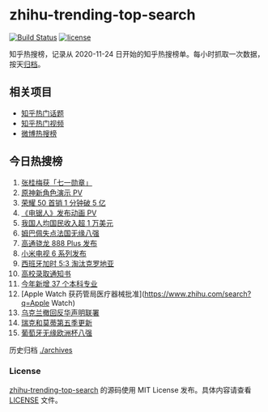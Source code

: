 # zhihu-trending-top-search

[![Build Status](https://github.com/justjavac/zhihu-trending-top-search/workflows/ci/badge.svg?branch=main)](https://github.com/justjavac/zhihu-trending-top-search/actions)
[![license](https://img.shields.io/github/license/justjavac/zhihu-trending-top-search)](https://github.com/justjavac/zhihu-trending-top-search/blob/main/LICENSE)

知乎热搜榜，记录从 2020-11-24 日开始的知乎热搜榜单。每小时抓取一次数据，按天[归档](./archives)。

## 相关项目

- [知乎热门话题](https://github.com/justjavac/zhihu-trending-hot-questions)
- [知乎热门视频](https://github.com/justjavac/zhihu-trending-hot-video)
- [微博热搜榜](https://github.com/justjavac/weibo-trending-hot-search)

## 今日热搜榜

<!-- BEGIN -->
<!-- 最后更新时间 Tue Jun 29 2021 15:04:43 GMT+0800 (China Standard Time) -->

1. [张桂梅获「七一勋章」](https://www.zhihu.com/search?q=张桂梅)
2. [原神新角色演示 PV](https://www.zhihu.com/search?q=原神)
3. [荣耀 50 首销 1 分钟破 5 亿](https://www.zhihu.com/search?q=荣耀50)
4. [《电锯人》发布动画 PV](https://www.zhihu.com/search?q=电锯人)
5. [我国人均国民收入超 1 万美元](https://www.zhihu.com/search?q=人均国民收入)
6. [姆巴佩失点法国无缘八强](https://www.zhihu.com/search?q=法国队)
7. [高通骁龙 888 Plus 发布](https://www.zhihu.com/search?q=骁龙888plus)
8. [小米电视 6 系列发布](https://www.zhihu.com/search?q=小米电视)
9. [西班牙加时 5:3 淘汰克罗地亚](https://www.zhihu.com/search?q=西班牙队)
10. [高校录取通知书](https://www.zhihu.com/search?q=高校录取通知书)
11. [今年新增 37 个本科专业](https://www.zhihu.com/search?q=新专业)
12. [Apple Watch 获药管局医疗器械批准](https://www.zhihu.com/search?q=Apple Watch)
13. [乌克兰撤回反华声明联署](https://www.zhihu.com/search?q=乌克兰)
14. [瑞克和莫蒂第五季更新](https://www.zhihu.com/search?q=瑞克和莫蒂)
15. [葡萄牙无缘欧洲杯八强](https://www.zhihu.com/search?q=葡萄牙队)

<!-- END -->

历史归档 [./archives](./archives)

### License

[zhihu-trending-top-search](https://github.com/justjavac/zhihu-trending-top-search)
的源码使用 MIT License 发布。具体内容请查看 [LICENSE](./LICENSE) 文件。
